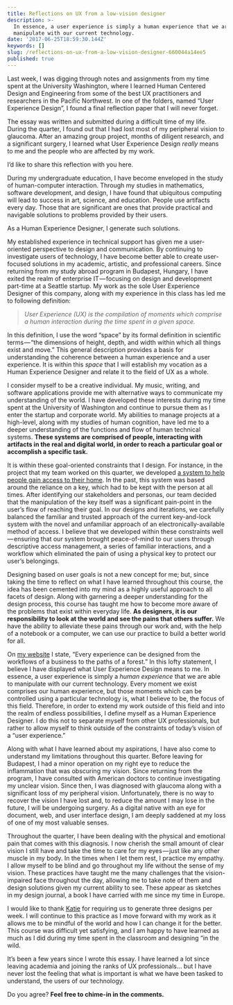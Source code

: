 ```yaml
---
title: Reflections on UX from a low-vision designer
description: >-
  In essence, a user experience is simply a human experience that we are able to
  manipulate with our current technology.
date: '2017-06-25T18:59:30.144Z'
keywords: []
slug: /reflections-on-ux-from-a-low-vision-designer-660044a14ee5
published: true
---
```


Last week, I was digging through notes and assignments from my time spent at the University Washington, where I learned Human Centered Design and Engineering from some of the best UX practitioners and researchers in the Pacific Northwest. In one of the folders, named “User Experience Design”, I found a final reflection paper that I will never forget.

The essay was written and submitted during a difficult time of my life. During the quarter, I found out that I had lost most of my peripheral vision to glaucoma. After an amazing group project, months of diligent research, and a significant surgery, I learned what User Experience Design _really_ means to me and the people who are affected by my work.

I’d like to share this reflection with you here.

During my undergraduate education, I have become enveloped in the study of human-computer interaction. Through my studies in mathematics, software development, and design, I have found that ubiquitous computing will lead to success in art, science, and education. People use artifacts every day. Those that are significant are ones that provide practical and navigable solutions to problems provided by their users.

As a Human Experience Designer, I generate such solutions.

My established experience in technical support has given me a user-oriented perspective to design and communication. By continuing to investigate users of technology, I have become better able to create user-focused solutions in my academic, artistic, and professional careers. Since returning from my study abroad program in Budapest, Hungary, I have exited the realm of enterprise IT — focusing on design and development part-time at a Seattle startup. My work as the sole User Experience Designer of this company, along with my experience in this class has led me to following definition:

> _User Experience (UX) is the compilation of moments which comprise a human interaction during the time spent in a given space._

In this definition, I use the word “space” by its formal definition in scientific terms — “the dimensions of height, depth, and width within which all things exist and move.” This general description provides a basis for understanding the coherence between a human experience and a user experience. It is within this _space_ that I will establish my vocation as a Human Experience Designer and relate it to the field of UX as a whole.

I consider myself to be a creative individual. My music, writing, and software applications provide me with alternative ways to communicate my understanding of the world. I have developed these interests during my time spent at the University of Washington and continue to pursue them as I enter the startup and corporate world. My abilities to manage projects at a high-level, along with my studies of human cognition, have led me to a deeper understanding of the functions and flow of human technical systems. **These systems are comprised of people, interacting with artifacts in the real and digital world, in order to reach a particular goal or accomplish a specific task.**

It is within these goal-oriented constraints that I design. For instance, in the project that my team worked on this quarter, we developed [a system to help people gain access to their home](https://desandoval.net/portfolio/user-centered-design-the-key-chainz/). In the past, this system was based around the reliance on a key, which had to be kept with the person at all times. After identifying our stakeholders and personas, our team decided that the manipulation of the key itself was a significant pain-point in the user’s flow of reaching their goal. In our designs and iterations, we carefully balanced the familiar and trusted approach of the current key-and-lock system with the novel and unfamiliar approach of an electronically-available method of access. I believe that we developed within these constraints well — ensuring that our system brought peace-of-mind to our users through descriptive access management, a series of familiar interactions, and a workflow which eliminated the pain of using a physical key to protect our user’s belongings.

Designing based on user goals is not a new concept for me; but, since taking the time to reflect on what I have learned throughout this course, the idea has been cemented into my mind as a highly useful approach to all facets of design. Along with garnering a deeper understanding for the design process, this course has taught me how to become more aware of the problems that exist within everyday life. **As designers, it is our responsibility to look at the world and see the pains that others suffer.** We have the ability to alleviate these pains through our work and, with the help of a notebook or a computer, we can use our practice to build a better world for all.

On [my website](http://www.desandoval.net/) I state, “Every experience can be designed from the workflows of a business to the paths of a forest.” In this lofty statement, I believe I have displayed what User Experience Design means to me. In essence, a user experience is simply a _human experience_ that we are able to manipulate with our current technology. Every moment we exist comprises our human experience, but those moments which can be controlled using a particular technology is, what I believe to be, the focus of this field. Therefore, in order to extend my work outside of this field and into the realm of endless possibilities, I define myself as a Human Experience Designer. I do this not to separate myself from other UX professionals, but rather to allow myself to think outside of the constraints of today’s vision of a “user experience.”

Along with what I have learned about my aspirations, I have also come to understand my limitations throughout this quarter. Before leaving for Budapest, I had a minor operation on my right eye to reduce the inflammation that was obscuring my vision. Since returning from the program, I have consulted with American doctors to continue investigating my unclear vision. Since then, I was diagnosed with glaucoma along with a significant loss of my peripheral vision. Unfortunately, there is no way to recover the vision I have lost and, to reduce the amount I may lose in the future, I will be undergoing surgery. As a digital native with an eye for document, web, and user interface design, I am deeply saddened at my loss of one of my most valuable senses.

Throughout the quarter, I have been dealing with the physical and emotional pain that comes with this diagnosis. I now cherish the small amount of clear vision I still have and take the time to care for my eyes — just like any other muscle in my body. In the times when I let them rest, I practice my empathy. I allow myself to be blind and go throughout my life without the sense of my vision. These practices have taught me the many challenges that the vision-impaired face throughout the day, allowing me to take note of them and design solutions given my current ability to see. These appear as sketches in my design journal, a book I have carried with me since my time in Europe.

I would like to thank [Katie](https://www.hcde.washington.edu/research/derthick) for requiring us to generate three designs per week. I will continue to this practice as I move forward with my work as it allows me to be mindful of the world and how I can change it for the better. This course was difficult yet satisfying, and I am happy to have learned as much as I did during my time spent in the classroom and designing “in the wild.

It’s been a few years since I wrote this essay. I have learned a lot since leaving academia and joining the ranks of UX professionals… but I have never lost the feeling that what is important is what we have been tasked to understand, the users of our technology.

Do you agree? **Feel free to chime-in in the comments.**